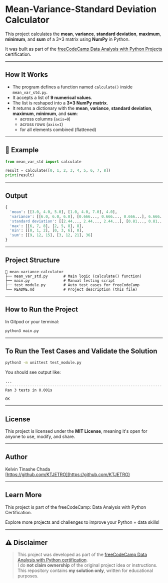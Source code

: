 
# Mean-Variance-Standard Deviation Calculator

This project calculates the **mean**, **variance**, **standard deviation**, **maximum**, **minimum**, and **sum** of a 3×3 matrix using **NumPy** in Python.

It was built as part of the [freeCodeCamp Data Analysis with Python Projects](https://www.freecodecamp.org/learn/data-analysis-with-python/data-analysis-with-python-projects/mean-variance-standard-deviation-calculator) certification.

---

## How It Works

- The program defines a function named `calculate()` inside `mean_var_std.py`.
- It accepts a list of **9 numerical values**.
- The list is reshaped into a **3×3 NumPy matrix**.
- It returns a dictionary with the **mean**, **variance**, **standard deviation**, **maximum**, **minimum**, and **sum**:
  - across columns (`axis=0`)
  - across rows (`axis=1`)
  - for all elements combined (flattened)

---

## 🔁 Example

```python
from mean_var_std import calculate

result = calculate([0, 1, 2, 3, 4, 5, 6, 7, 8])
print(result)
```

---

## Output

```python
{
  'mean': [[3.0, 4.0, 5.0], [1.0, 4.0, 7.0], 4.0],
  'variance': [[6.0, 6.0, 6.0], [0.666..., 0.666..., 0.666...], 6.666...],
  'standard deviation': [[2.44..., 2.44..., 2.44...], [0.81..., 0.81..., 0.81...], 2.58...],
  'max': [[6, 7, 8], [2, 5, 8], 8],
  'min': [[0, 1, 2], [0, 3, 6], 0],
  'sum': [[9, 12, 15], [3, 12, 21], 36]
}
```

---

## Project Structure

```
📁 mean-variance-calculator
├── mean_var_std.py       # Main logic (calculate() function)
├── main.py               # Manual testing script
├── test_module.py        # Auto test cases for freeCodeCamp
└── README.md             # Project description (this file)
```

---

## How to Run the Project

In Gitpod or your terminal:

```bash
python3 main.py
```

---

## To Run the Test Cases and Validate the Solution

```bash
python3 -m unittest test_module.py
```

You should see output like:

```
...
----------------------------------------------------------------------
Ran 3 tests in 0.001s

OK
```

---

## License

This project is licensed under the **MIT License**, meaning it's open for anyone to use, modify, and share.

---

## Author

Kelvin Tinashe Chada  
[https://github.com/KTJETRO](https://github.com/KTJETRO)

---

## Learn More

This project is part of the freeCodeCamp: Data Analysis with Python Certification.

Explore more projects and challenges to improve your Python + data skills!

---

## ⚠️ Disclaimer

> This project was developed as part of the [freeCodeCamp Data Analysis with Python certification](https://www.freecodecamp.org/learn/data-analysis-with-python/).  
> I do **not claim ownership** of the original project idea or instructions.  
> This repository contains **my solution only**, written for educational purposes.
